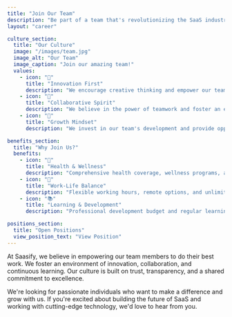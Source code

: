 ```yaml
---
title: "Join Our Team"
description: "Be part of a team that's revolutionizing the SaaS industry with innovative solutions and a people-first culture."
layout: "career"

culture_section:
  title: "Our Culture"
  image: "/images/team.jpg"
  image_alt: "Our Team"
  image_caption: "Join our amazing team!"
  values:
    - icon: "🌟"
      title: "Innovation First"
      description: "We encourage creative thinking and empower our team to push boundaries and explore new possibilities."
    - icon: "🤝"
      title: "Collaborative Spirit"
      description: "We believe in the power of teamwork and foster an environment where everyone's voice is heard and valued."
    - icon: "🌱"
      title: "Growth Mindset"
      description: "We invest in our team's development and provide opportunities for continuous learning and advancement."

benefits_section:
  title: "Why Join Us?"
  benefits:
    - icon: "💪"
      title: "Health & Wellness"
      description: "Comprehensive health coverage, wellness programs, and mental health support."
    - icon: "🎯"
      title: "Work-Life Balance"
      description: "Flexible working hours, remote options, and unlimited PTO policy."
    - icon: "📚"
      title: "Learning & Development"
      description: "Professional development budget and regular learning sessions."

positions_section:
  title: "Open Positions"
  view_position_text: "View Position"
---
```


At Saasify, we believe in empowering our team members to do their best work. We foster an environment of innovation, collaboration, and continuous learning. Our culture is built on trust, transparency, and a shared commitment to excellence.

We're looking for passionate individuals who want to make a difference and grow with us. If you're excited about building the future of SaaS and working with cutting-edge technology, we'd love to hear from you.
